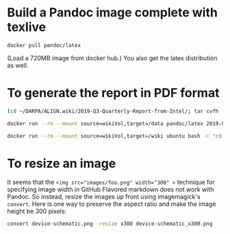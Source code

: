 # Build a Pandoc image complete with texlive

```
docker pull pandoc/latex
```
(Load a 720MB image from docker hub.)
You also get the latex distribution as well.

# To generate the report in PDF format

```bash
(cd ~/DARPA/ALIGN.wiki/2019-Q3-Quarterly-Report-from-Intel/; tar cvfh - .) | docker run --rm --mount source=wikiVol,target=/wiki -i ubuntu bash -c "cd /wiki && tar xvf -"

docker run --rm --mount source=wikiVol,target=/data pandoc/latex 2019-Q3-Quarterly-Report-----DARPA-IDEA-ALIGN.md -f gfm -o x.pdf

docker run --rm --mount source=wikiVol,target=/wiki ubuntu bash -c "cd /wiki && tar cvf - x.pdf" | tar xvf - 
```

# To resize an image
It seems that the `<img src="images/foo.png" width="300" >` technique for specifying image width in GitHub Flavored markdown does not work with Pandoc.
So instead, resize the images up front using imagemagick's `convert`.
Here is one way to preserve the aspect ratio and make the image height be 300 pixels:
```bash
convert device-schematic.png -resize x300 device-schematic_x300.png
```
